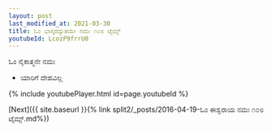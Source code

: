 ```yaml
---
layout: post
last_modified_at: 2021-03-30
title: ಓಂ ಭಾಸ್ಕರದ್ಯುತಯೇ ನಮಃ ೧೦೮ ಟೈಮ್ಸ್
youtubeId: LcozP9frrU0
---
```

 
 
 ಓಂ ನೈಕಾತ್ಮನೇ ನಮಃ  
 
 -  ಯಾರಿಗೆ ದೇಹವಿಲ್ಲ 
 
  
 
  
 
 
 
 
 
 


{% include youtubePlayer.html id=page.youtubeId %}
 
[Next]({{ site.baseurl }}{% link  split2/_posts/2016-04-19-ಓಂ ಈಶ್ವರಾಯ ನಮಃ ೧೦೮ ಟೈಮ್ಸ್.md%})
 
